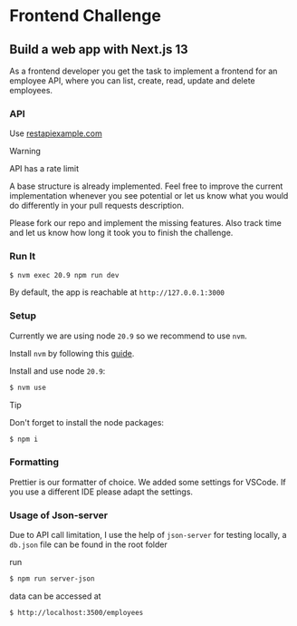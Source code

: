 # Frontend Challenge

## Build a web app with Next.js 13

As a frontend developer you get the task to implement a frontend for an employee API, where you can
list, create, read, update and delete employees.

### API

Use [restapiexample.com](https://dummy.restapiexample.com)

> [!WARNING]
> API has a rate limit

A base structure is already implemented.
Feel free to improve the current implementation whenever you see potential or let us know what you
would do differently in your pull requests description.

Please fork our repo and implement the missing features. Also track time and let us know how long it
took you to finish the challenge.

### Run It

```bash
$ nvm exec 20.9 npm run dev
```

By default, the app is reachable at `http://127.0.0.1:3000`

### Setup

Currently we are using node `20.9` so we recommend to use `nvm`.

Install `nvm` by following this
[guide](https://www.freecodecamp.org/news/node-version-manager-nvm-install-guide/).

Install and use node `20.9`:

```bash
$ nvm use
```

> [!TIP]
> Don't forget to install the node packages:

```bash
$ npm i
```

### Formatting

Prettier is our formatter of choice. We added some settings for VSCode. If you use a different IDE please adapt the settings.

### Usage of Json-server

Due to API call limitation, I use the help of `json-server` for testing locally, a `db.json` file can be found in the root folder

run

```bash
$ npm run server-json
```

data can be accessed at

```bash
$ http://localhost:3500/employees
```
